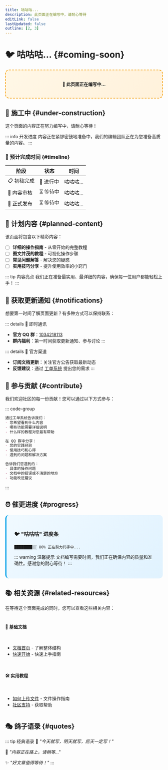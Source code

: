 ```yaml
---
title: 咕咕咕...
description: 此页面正在编写中，请耐心等待
editLink: false
lastUpdated: false
outline: [2, 3]
---
```


# 🐦 咕咕咕... {#coming-soon}

<div class="status-badge">
  <Badge type="warning" text="状态：咕咕咕中" />
  <p><strong>📝 此页面正在编写中...</strong></p>
</div>

## 🚧 施工中 {#under-construction}

这个页面的内容正在努力编写中，请耐心等待！

::: info 开发进度
内容正在紧锣密鼓地准备中，我们的编辑团队正在为您准备高质量的内容。
:::

### 📅 预计完成时间 {#timeline}

| 阶段 | 状态 | 时间 |
|------|------|------|
| 📋 初稿完成 | 🔄 进行中 | 咕咕咕... |
| 📖 内容审核 | ⏳ 等待中 | 咕咕咕... |
| 🚀 正式发布 | ⏳ 等待中 | 咕咕咕... |

## 🎯 计划内容 {#planned-content}

该页面将包含以下精彩内容：

- [ ] **详细的操作指南** - 从零开始的完整教程
- [ ] **图文并茂的教程** - 可视化操作步骤
- [ ] **常见问题解答** - 解决您的疑惑
- [ ] **实用技巧分享** - 提升使用效率的小窍门

::: tip 内容亮点
我们正在准备最实用、最详细的内容，确保每一位用户都能轻松上手！
:::

## 🔔 获取更新通知 {#notifications}

想要第一时间了解页面更新？有多种方式可以保持联系：

::: details 📱 即时通讯
- **官方 QQ 群**：[1034218113](https://qm.qq.com/q/AYUOV0zW6s)
- **群内福利**：第一时间获取更新通知、参与讨论
:::

::: details 📢 官方渠道
- **订阅文档更新**：关注官方公告获取最新动态
- **反馈建议**：通过 [工单系统](https://minekuai.com/tickets) 提出您的需求
:::

## 🤝 参与贡献 {#contribute}

我们欢迎社区的每一份贡献！您可以通过以下方式参与：

::: code-group
```markdown [💡 内容建议]
通过工单系统告诉我们：
- 您希望看到什么内容
- 哪些功能需要详细说明
- 什么样的教程对您最有帮助
```

```markdown [🗣️ 分享经验]
在 QQ 群中分享：
- 您的实践经验
- 使用技巧和心得
- 遇到的问题和解决方案
```

```markdown [🐛 问题反馈]
告诉我们您遇到的：
- 具体的操作问题
- 文档中的错误或不清楚的地方
- 功能改进建议
```
:::

## ⏰ 催更进度 {#progress}

<div class="progress-section">

### 🐦 "咕咕咕" 进度条

```progress
████████░░ 80% 正在努力码字中...
```

::: warning 温馨提示
文档编写需要时间，我们正在确保内容的质量和准确性。感谢您的耐心等待！
:::

</div>

## 📚 相关资源 {#related-resources}

在等待这个页面完成的同时，您可以查看这些相关内容：

<div class="link-cards">

#### 📖 基础文档
- [文档首页](../home) - 了解整体结构
- [快速开始](../quick-start) - 快速上手指南

#### 🛠️ 实用教程
- [如何上传文件](../upload) - 文件操作指南
- [社区支持](https://minekuai.com/tickets) - 获取帮助

</div>

## 🎭 鸽子语录 {#quotes}

::: tip 经典语录
💭 *"今天就写，明天就写，后天一定写！"*

📝 *"内容正在路上，请稍等..."*

✨ *"好文章值得等待！"*
:::

<style>
.status-badge {
  text-align: center;
  padding: 20px;
  margin: 20px 0;
  background: linear-gradient(135deg, #fff7e6 0%, #fff1db 100%);
  border-radius: 12px;
  border: 2px dashed #f59e0b;
}

.progress-section {
  background: linear-gradient(135deg, #f0f9ff 0%, #e0f2fe 100%);
  padding: 25px;
  border-radius: 12px;
  margin: 20px 0;
  border-left: 4px solid #0ea5e9;
}

.link-cards {
  display: grid;
  gap: 15px;
  margin: 20px 0;
}

.link-cards h3 {
  color: var(--vp-c-brand-1);
  border-bottom: 2px solid var(--vp-c-divider);
  padding-bottom: 8px;
  margin-bottom: 12px;
}

.page-meta {
  background: var(--vp-c-bg-alt);
  padding: 20px;
  border-radius: 8px;
  text-align: center;
  margin-top: 40px;
  font-size: 14px;
  color: var(--vp-c-text-2);
}

code[class*="progress"] {
  background: linear-gradient(90deg, #10b981 0%, #10b981 80%, #d1d5db 80%, #d1d5db 100%);
  color: white;
  font-weight: bold;
  padding: 8px 12px;
  border-radius: 6px;
  display: block;
  font-family: 'Monaco', 'Consolas', monospace;
}
</style>